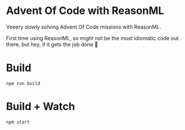 # Advent Of Code with ReasonML

Veeery slowly solving Advent Of Code missions with ReasonML.

First time using ReasonML, so might not be the most idiomatic code out there,
but hey, if it gets the job done 🤠

# Build
```
npm run build
```

# Build + Watch

```
npm start
```
